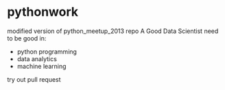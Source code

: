 # pythonwork
modified version of python_meetup_2013 repo
A Good Data Scientist need to be good in:
 - python programming
 - data analytics
 - machine learning

try out pull request
